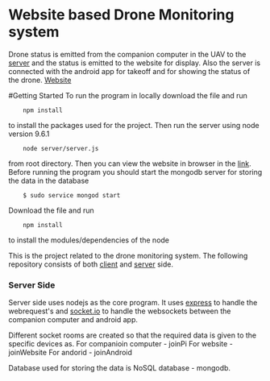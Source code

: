 # Website based Drone Monitoring system
Drone status is emitted from the companion computer in the UAV to the [server](https://www.heroku.com) and the status is emitted to the website for display. Also the server is connected with the android app for takeoff and for showing the status of the drone. [Website](https://www.nicwebpage.herokuapp.com)

#Getting Started
To run the program in locally download the file and run
		
		npm install 
		
to install the packages used for the project. Then run the server using node version 9.6.1
		
		node server/server.js 
		
from root directory. Then you can view the website in browser in the [link](http://localhost:3000).
Before running the program you should start the mongodb server for storing the data in the database

		$ sudo service mongod start
		
		
Download the file and run 

		npm install
		
to install the modules/dependencies of the node

This is the project related to the drone monitoring system.
The following repository consists of both [client](public) and [server](server/server.js) side.


### Server Side
Server side uses nodejs as the core program. It uses [express](http://expressjs.com/) to handle the webrequest's and [socket.io](https://socket.io/) to handle the websockets between the companion computer and android app.

Different socket rooms are created so that the required data is given to the specific devices as.
For companioin computer - joinPi 
For website - joinWebsite
For andorid - joinAndroid

 Database used for storing the data is NoSQL database - mongodb.